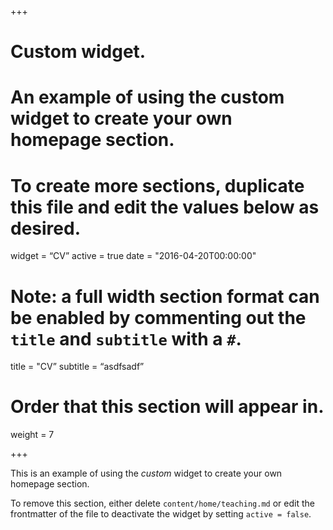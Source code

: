 +++
# Custom widget.
# An example of using the custom widget to create your own homepage section.
# To create more sections, duplicate this file and edit the values below as desired.
widget = “CV”
active = true
date = "2016-04-20T00:00:00"

# Note: a full width section format can be enabled by commenting out the `title` and `subtitle` with a `#`.
title = "CV”
subtitle = “asdfsadf”

# Order that this section will appear in.
weight = 7

+++

This is an example of using the *custom* widget to create your own homepage section.

To remove this section, either delete `content/home/teaching.md` or edit the frontmatter of the file to deactivate the widget by setting `active = false`.